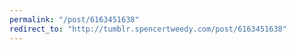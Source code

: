 ```yaml
---
permalink: "/post/6163451638"
redirect_to: "http://tumblr.spencertweedy.com/post/6163451638"
---
```

